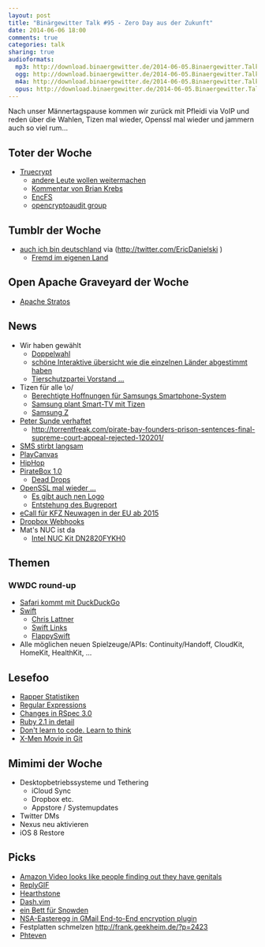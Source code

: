 ```yaml
---
layout: post
title: "Binärgewitter Talk #95 - Zero Day aus der Zukunft"
date: 2014-06-06 18:00
comments: true
categories: talk
sharing: true
audioformats:
  mp3: http://download.binaergewitter.de/2014-06-05.Binaergewitter.Talk.96.mp3
  ogg: http://download.binaergewitter.de/2014-06-05.Binaergewitter.Talk.96.ogg
  m4a: http://download.binaergewitter.de/2014-06-05.Binaergewitter.Talk.96.m4a
  opus: http://download.binaergewitter.de/2014-06-05.Binaergewitter.Talk.96.opus
---
```

Nach unser Männertagspause kommen wir zurück mit Pfleidi via VoIP und reden über die Wahlen, Tizen mal wieder, Openssl mal wieder und jammern auch so viel rum...

## Toter der Woche

- [Truecrypt]( http://www.heise.de/newsticker/meldung/Ende-von-Truecrypt-Entwickler-hat-angeblich-Interesse-verloren-2211228.html )
    - [andere Leute wollen weitermachen]( http://www.pro-linux.de/news/1/21144/truecrypt-findet-neue-heimat-in-der-schweiz.html )
    - [Kommentar von Brian Krebs]( http://krebsonsecurity.com/2014/05/true-goodbye-using-truecrypt-is-not-secure/ )
    - [EncFS]( http://en.wikipedia.org/wiki/EncFS )
  - [opencryptoaudit group](http://opencryptoaudit.org/ )

## Tumblr der Woche

- [auch ich bin deutschland](http://auchichbindeutschland.tumblr.com/ ) via (http://twitter.com/EricDanielski )
    * [Fremd im eigenen Land]( http://www.youtube.com/watch?v=yHe3xIQQpKU )

## Open Apache Graveyard der Woche

- [Apache Stratos]( http://www.pro-linux.de/news/1/21154/apache-stratos-wird-top-level-project.html )

## News

- Wir haben gewählt
    * [Doppelwahl](http://img01.lachschon.de/images/161906_warumnichtbeide_1.jpg )
    * [schöne Interaktive übersicht wie die einzelnen Länder abgestimmt haben]( http://www.faz.net/op900/event/europawahl/live/#/europe-eu )
    * [Tierschutzpartei Vorstand ...]( http://tierschutzpartei-leaks.info/partei-intern/rechtsruck/ )
- Tizen für alle \o/
    * [Berechtigte Hoffnungen für Samsungs Smartphone-System]( http://heise.de/-2214670 )
    * [Samsung plant Smart-TV mit Tizen]( http://heise.de/-2213651 )
    * [Samsung Z]( http://www.heise.de/newsticker/meldung/Samsung-Z-Das-erste-Smartphone-mit-Tizen-statt-Android-ist-fertig-2213903.html )
- [Peter Sunde verhaftet]( http://torrentfreak.com/pirate-bay-founder-peter-sunde-arrested-sweden-140531/ )
    * http://torrentfreak.com/pirate-bay-founders-prison-sentences-final-supreme-court-appeal-rejected-120201/
- [SMS stirbt langsam]( http://www.heise.de/newsticker/meldung/Bitkom-Deutlicher-Rueckgang-bei-SMS-2211429.html )
- [PlayCanvas]( https://hacks.mozilla.org/2014/06/playcanvas-goes-open-source/ )
- [HipHop]( http://gethiphop.net/ )
- [PirateBox 1.0]( http://piratebox.cc/ ) 
    * [Dead Drops]( http://deaddrops.com/de/ )
- [OpenSSL mal wieder ...]( https://www.openssl.org/news/secadv_20140605.txt )
    * [Es gibt auch nen Logo]( http://ccsinjection.lepidum.co.jp/ )
    * [Entstehung des Bugreport]( http://ccsinjection.lepidum.co.jp/blog/2014-06-05/CCS-Injection-en/index.html )
- [eCall für KFZ Neuwagen in der EU ab 2015]( https://netzpolitik.org/2014/vorratsdatenspeicherung-von-autos-ab-naechstem-jahr-durch-ecall-system-verpflichtend-aeh-freiwillig/ )
- [Dropbox Webhooks]( https://www.dropbox.com/developers/webhooks/tutorial )
- Mat's NUC ist da
    * [Intel NUC Kit DN2820FYKH0]( http://geizhals.de/intel-nuc-kit-dn2820fykh-boxdn2820fykh0-a1053524.html )

## Themen

### WWDC round-up

- [Safari kommt mit DuckDuckGo]( https://duck.co/blog/safari )
- [Swift]( https://developer.apple.com/swift/ )
    * [Chris Lattner]( http://nondot.org/sabre/ )
    * [Swift Links]( http://thechangelog.com/all-the-swift-things/ )
    * [FlappySwift]( https://github.com/fullstackio/FlappySwift )
- Alle möglichen neuen Spielzeuge/APIs: Continuity/Handoff, CloudKit, HomeKit, HealthKit, ...

## Lesefoo

- [Rapper Statistiken]( http://rappers.mdaniels.com.s3-website-us-east-1.amazonaws.com/ )
- [Regular Expressions]( http://robots.thoughtbot.com/back-to-basics-regular-expressions )
- [Changes in RSpec 3.0]( http://myronmars.to/n/dev-blog/2014/05/notable-changes-in-rspec-3 )
- [Ruby 2.1 in detail]( http://globaldev.co.uk/2014/05/ruby-2-1-in-detail/ )
- [Don't learn to code. Learn to think]( http://brikis98.blogspot.com/2014/05/dont-learn-to-code-learn-to-think.html )
- [X-Men Movie in Git]( http://hashrocket.com/blog/posts/x-men-days-of-future-past-explained-in-git )

## Mimimi der Woche

- Desktopbetriebssysteme und Tethering
    * iCloud Sync
    * Dropbox etc.
    * Appstore / Systemupdates
- Twitter DMs
- Nexus neu aktivieren
- iOS 8 Restore

## Picks

- [Amazon Video looks like people finding out they have genitals]( https://twitter.com/AlexDRobertson/status/474307800542482433 )
- [ReplyGIF]( http://replygif.net/ )
- [Hearthstone]( http://us.battle.net/hearthstone/en/ )
- [Dash.vim]( https://github.com/rizzatti/dash.vim#readme )
- [ein Bett für Snowden](http://blog.campact.de/2014/06/bundesweite-aktion-wir-bieten-edward-snowden-ein-bett-in-deutschland/ )
- [NSA-Easteregg in GMail End-to-End encryption plugin]( http://techcrunch.com/2014/06/04/nsa-mocking-easter-egg-found-in-googles-new-email-encryption-plugin/ )
- Festplatten schmelzen http://frank.geekheim.de/?p=2423
- [Phteven]( http://twitter.com/ealvarezgibson/status/474337398193532928/photo/1 )

